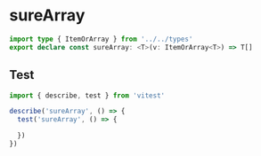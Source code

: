 # sureArray
```ts
import type { ItemOrArray } from '../../types'
export declare const sureArray: <T>(v: ItemOrArray<T>) => T[]

```

## Test
```ts
import { describe, test } from 'vitest'

describe('sureArray', () => {
  test('sureArray', () => {

  })
})
```
